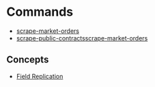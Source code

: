 # Commands

* [scrape-market-orders](scrape-market-orders.md)
* [scrape-public-contracts](scrape-public-contracts.md)[scrape-market-orders](scrape-market-orders.md)

## Concepts

* [Field Replication](field-replication.md)
